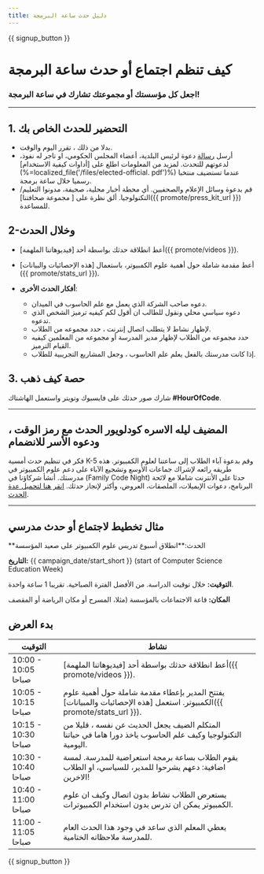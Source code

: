 ```yaml
---
title: دليل حدث ساعة البرمجة
---
```


{{ signup_button }}

# كيف تنظم اجتماع أو حدث ساعة البرمجة

### اجعل كل مؤسستك أو مجموعتك تشارك في ساعة البرمجة!

* * *

## 1. التحضير للحدث الخاص بك

- بدلا من ذلك ، تقرر اليوم والوقت.
- أرسل [رسالة](https://hourofcode.com/promote/resources#sample-emails) دعوة لرئيس البلدية، أعضاء المجلس الحكومي، او تاجر له نفوذ، لدعوتهم للتحدث. لمزيد من المعلومات اطلع على [أداوات كيفية الاستخدام](%=localized_file('/files/elected-official. pdf')%) عندما تستضيف منتخبا رسميا خلال ساعة برمجة.
- قم بدعوة وسائل الإعلام والصحفيين. أي محطة أخبار محلية، صحيفة، مدونوا التعليم/التكنولوجيا. ألق نظرة على [ مجموعة صحافتنا]({{ promote/press_kit_url }}) للمساعدة.

## 2-وخلال الحدث

- أعط انطلاقة حدثك بواسطة أحد [فيديوهاتنا الملهمة]({{ promote/videos }}).
- أعط مقدمة شاملة حول أهمية علوم الكمبيوتر، باستعمال [هذه الإحصائيات والبيانات]({{ promote/stats_url }}).   
      
    
- **أفكار الحدث الأخرى**: 
    - دعوه صاحب الشركة الذي يعمل مع علم الحاسوب في الميدان.
    - دعوه سياسي محلي ونقول للطالب ان أقول لكم كيفيه ترميز الشخص الذي تدعوه.
    - لإظهار نشاط لا يتطلب اتصال إنترنت ، حدد مجموعه من الطلاب.
    - حدد مجموعه من الطلاب لإظهار مدير المدرسة أو مجموعه من المعلمين كيفيه القيام الترميز.
    - إذا كانت مدرستك بالفعل يعلم علم الحاسوب ، وجعل المشاريع التجريبية للطلاب.

## 3. حصة كيف ذهب

شارك صور حدثك على فايسبوك وتويتر واستعمل الهاشتاك **#HourOfCode**.

* * *

## المضيف ليله الاسره كودلويور الحدث مع رمز الوقت ، ودعوه الأسر للانضمام

فكر في تنظيم حدث أمسية K-5 وقم بدعوة آباء الطلاب إلى ساعتنا لعلوم الكمبيوتر. هذه طريقه رائعه لإشراك جماعات الأوسع وتشجيع الآباء على دعم علوم الكمبيوتر في مدرستك. أنشأ شركاؤنا في (Family Code Night) حدثا على الأنترنت شاملا مع لائحة البرنامج، دعوات الإيميلات، الملصقات، العروض، وأكثر لإنجاز حدثك. [انقر هنا لتحميل عدة الحدث](http://www.familycodenight.org/DownloadCodeDotOrg.html).

* * *

## مثال تخطيط لاجتماع أو حدث مدرسي

**الحدث:**انطلاق أسبوع تدريس علوم الكمبيوتر على صعيد المؤسسة

**التاريخ:** {{ campaign_date/start_short }} (start of Computer Science Education Week)

**التوقيت:** خلال توقيت الدراسة. من الأفضل الفترة الصباحية. تقريبا 1 ساعة واحدة.

**المكان:** قاعة الاجتماعات بالمؤسسة (مثلا، المسرح أو مكان الرياضة أو المقصف

## بدء العرض

| التوقيت             | نشاط                                                                                                                   |
| ------------------- | ---------------------------------------------------------------------------------------------------------------------- |
| 10:00 - 10:05 صباحا | أعط انطلاقة حدثك بواسطة أحد [فيديوهاتنا الملهمة]({{ promote/videos }}).                                                |
| 10:05 - 10:15 صباحا | يفتتح المدير بإعطاء مقدمة شاملة حول أهمية علوم الكمبيوتر. استعمل [هذه الإحصائيات والمبيانات]({{ promote/stats_url }}). |
| 10:15 - 10:30 صباحا | المتكلم الضيف يجعل الحديث عن نفسه ، قليلا من التكنولوجيا وكيف علم الحاسوب ياخذ دورا هاما في حياتنا اليومية.            |
| 10:30 - 10:40 صباحا | يقوم الطلاب بساعة برمجة استعراضية للمدرسة. لمسة اضافية: دعهم يشرحوا للمدير، للسياسي، او الطلاب الاخرين!                |
| 10:40 - 11:00 صباحا | يستعرض الطلاب نشاط بدون اتصال وكيف ان علوم الكمبيوتر يمكن ان تدرس بدون استخدام الكمبيوترات.                            |
| 11:00 - 11:05 صباحا | يعطي المعلم الذي ساعد في وجود هذا الحدث العام للمدرسة ملاحظاته الختامية.                                               |

{{ signup_button }}